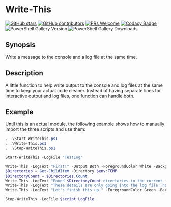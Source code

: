 # Write-This

<!-- badges-start -->
[![GitHub stars](https://img.shields.io/github/stars/samerde/Write-This?cacheSeconds=3600)](https://github.com/samerde/Write-This/stargazers/)
[![GitHub contributors](https://img.shields.io/github/contributors/samerde/Write-This.svg)](https://github.com/samerde/Write-This/graphs/contributors/)
[![PRs Welcome](https://img.shields.io/badge/PRs-welcome-brightgreen.svg?style=flat-square)](http://makeapullrequest.com)
[![Codacy Badge](https://app.codacy.com/project/badge/Grade/ae92f0d929de494690e712b68fb3b52c)](https://app.codacy.com/gh/SamErde/Write-This/dashboard?utm_source=gh&utm_medium=referral&utm_content=&utm_campaign=Badge_grade)
![PowerShell Gallery Version](https://img.shields.io/powershellgallery/v/Write-This?include_prereleases)
![PowerShell Gallery Downloads](https://img.shields.io/powershellgallery/dt/Write-This)
<!-- badges-end -->

## Synopsis

Write a message to the console and a log file at the same time.

## Description

A little function to help write output to the console and log files at the same time to keep your actual code cleaner. Instead of having separate lines for interactive output and log files, one function can handle both.

## Example

Until this is an actual module, the following example shows how to manually import the three scripts and use them:

```powershell
. .\Start-WriteThis.ps1
. .\Write-This.ps1
. .\Stop-WriteThis.ps1

Start-WriteThis -LogFile "TestLog"

Write-This -LogText "First!" -Output Both -ForegroundColor White -BackgroundColor DarkBlue
$Directories = Get-ChildItem -Directory $env:TEMP
$DirectoryCount = $Directories.Count
Write-This -LogText "Found $DirectoryCount directories in the current folder." -Output Both
Write-This -LogText "These details are only going into the log file:`n$Directories" -Output LogOnly
Write-This -LogText "Let's finish this up." -ForegroundColor Green -BackgroundColor Black

Stop-WriteThis -LogFile $script:LogFile
```
